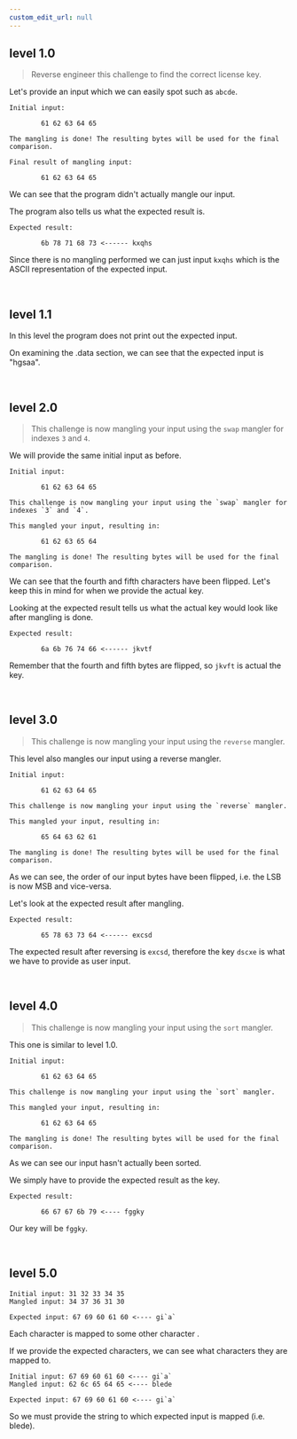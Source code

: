 ```yaml
---
custom_edit_url: null
---
```


## level 1.0

> Reverse engineer this challenge to find the correct license key.

Let's provide an input which we can easily spot such as `abcde`.

```
Initial input:

        61 62 63 64 65 

The mangling is done! The resulting bytes will be used for the final comparison.

Final result of mangling input:

        61 62 63 64 65 

```

We can see that the program didn't actually mangle our input.

The program also tells us what the expected result is.

```
Expected result:

        6b 78 71 68 73 <------ kxqhs
```

Since there is no mangling performed we can just input `kxqhs` which is the ASCII representation of the expected input.

&nbsp;

## level 1.1

In this level the program does not print out the expected input.

On examining the .data section, we can see that the expected input is "hgsaa".

&nbsp;

## level 2.0

> This challenge is now mangling your input using the `swap` mangler for indexes `3` and `4`.

We will provide the same initial input as before.

```
Initial input:

        61 62 63 64 65 

This challenge is now mangling your input using the `swap` mangler for indexes `3` and `4`.

This mangled your input, resulting in:

        61 62 63 65 64 

The mangling is done! The resulting bytes will be used for the final comparison.
```

We can see that the fourth and fifth characters have been flipped. Let's keep this in mind for when we provide the actual key.

Looking at the expected result tells us what the actual key would look like after mangling is done.

```
Expected result:

        6a 6b 76 74 66 <------ jkvtf
```

Remember that the fourth and fifth bytes are flipped, so `jkvft` is actual the key.

&nbsp;

## level 3.0

> This challenge is now mangling your input using the `reverse` mangler.

This level also mangles our input using a reverse mangler.

```
Initial input:

        61 62 63 64 65 

This challenge is now mangling your input using the `reverse` mangler.

This mangled your input, resulting in:

        65 64 63 62 61 

The mangling is done! The resulting bytes will be used for the final comparison.
```

As we can see, the order of our input bytes have been flipped, i.e. the LSB is now MSB and vice-versa.

Let's look at the expected result after mangling.

```
Expected result:

        65 78 63 73 64 <------ excsd
```

The expected result after reversing is `excsd`, therefore the key `dscxe` is what we have to provide as user input.

&nbsp;

## level 4.0

> This challenge is now mangling your input using the `sort` mangler.

This one is similar to level 1.0.

```
Initial input:

        61 62 63 64 65 

This challenge is now mangling your input using the `sort` mangler.

This mangled your input, resulting in:

        61 62 63 64 65 

The mangling is done! The resulting bytes will be used for the final comparison.
```

As we can see our input hasn't actually been sorted.

We simply have to provide the expected result as the key.

```
Expected result:

        66 67 67 6b 79 <---- fggky
```

Our key will be `fggky`.

&nbsp;

## level 5.0

```
Initial input: 31 32 33 34 35
Mangled input: 34 37 36 31 30

Expected input: 67 69 60 61 60 <---- gi`a`
```

Each character is mapped to some other character .

If we provide the expected characters, we can see what characters they are mapped to.

```
Initial input: 67 69 60 61 60 <---- gi`a`
Mangled input: 62 6c 65 64 65 <---- blede

Expected input: 67 69 60 61 60 <---- gi`a`
```

So we must provide the string to which expected input is mapped (i.e. blede).
